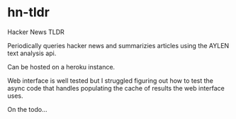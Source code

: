 hn-tldr
=======

Hacker News TLDR


Periodically queries hacker news and summarizies articles using the AYLEN
text analysis api.

Can be hosted on a heroku instance.

Web interface is well tested but I struggled figuring out how to test the async
code that handles populating the cache of results the web interface uses.

On the todo...

